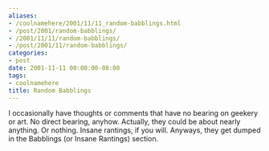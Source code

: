 ```yaml
---
aliases:
- /coolnamehere/2001/11/11_random-babblings.html
- /post/2001/random-babblings/
- /2001/11/11/random-babblings/
- /post/2001/11/random-babblings/
categories:
- post
date: 2001-11-11 00:00:00-08:00
tags:
- coolnamehere
title: Random Babblings
---
```


I occasionally have thoughts or comments that have no bearing on geekery
or art. No direct bearing, anyhow. Actually, they could be about nearly
anything. Or nothing. Insane rantings, if you will. Anyways, they get
dumped in the Babblings (or Insane Rantings) section.